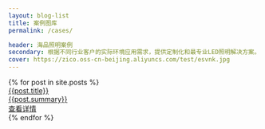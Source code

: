 ```yaml
---
layout: blog-list
title: 案例图库
permalink: /cases/

header: 海品照明案例
secondary: 根据不同行业客户的实际环境应用需求，提供定制化和最专业LED照明解决方案。
cover: https://zico.oss-cn-beijing.aliyuncs.com/test/esvnk.jpg
---
```


<div>
{% for post in site.posts %}
<div class="post-item">
	<a href="{{post.url}}" >
		<div style="background-image: url('{{post.cover}}')" class="cover"></div>
		<div class="content">
			<div class="title">{{post.title}}</div>
			<div class="summary">{{post.summary}}</div>
			<div class="view-detail">查看详情</div>
		</div>
	</a>
</div>
{% endfor %}
</div>
